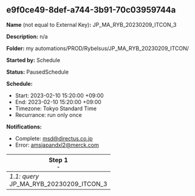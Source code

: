 ## e9f0ce49-8def-a744-3b91-70c03959744a

**Name** (not equal to External Key)**:** JP_MA_RYB_20230209_ITCON_3

**Description:** n/a

**Folder:** my automations/PROD/Rybelsus/JP_MA_RYB_20230209_ITCON/

**Started by:** Schedule

**Status:** PausedSchedule

**Schedule:**

* Start: 2023-02-10 15:20:00 +09:00
* End: 2023-02-10 15:20:00 +09:00
* Timezone: Tokyo Standard Time
* Recurrance: run only once

**Notifications:**

* Complete: msd@directus.co.jp
* Error: amsjapandxl2@merck.com

| Step 1<br>_<small>-</small>_ |
| --- |
| _1.1: query_<br>JP_MA_RYB_20230209_ITCON_3 |
